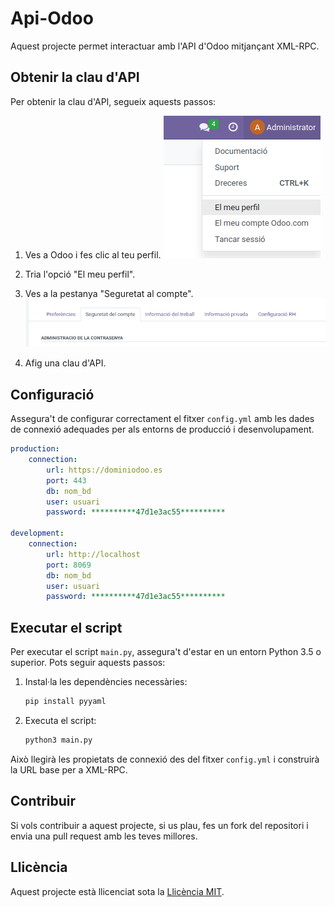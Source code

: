 # Api-Odoo

Aquest projecte permet interactuar amb l'API d'Odoo mitjançant XML-RPC.

## Obtenir la clau d'API

Per obtenir la clau d'API, segueix aquests passos:

1. Ves a Odoo i fes clic al teu perfil.
   ![El meu perfil](img/elmeuperfil.png)

2. Tria l'opció "El meu perfil".

3. Ves a la pestanya "Seguretat al compte".
   ![Seguretat](img/seguretat.png)

4. Afig una clau d'API.

## Configuració

Assegura't de configurar correctament el fitxer `config.yml` amb les dades de connexió adequades per als entorns de producció i desenvolupament.
```yaml
production:    
    connection:
        url: https://dominiodoo.es
        port: 443
        db: nom_bd
        user: usuari
        password: **********47d1e3ac55**********

development:    
    connection:
        url: http://localhost
        port: 8069
        db: nom_bd
        user: usuari
        password: **********47d1e3ac55**********
```

## Executar el script

Per executar el script `main.py`, assegura't d'estar en un entorn Python 3.5 o superior. Pots seguir aquests passos:

1. Instal·la les dependències necessàries:
   ```sh
   pip install pyyaml
   ```
2. Executa el script:
   ```sh
   python3 main.py
   ```

Això llegirà les propietats de connexió des del fitxer `config.yml` i construirà la URL base per a XML-RPC.

## Contribuir

Si vols contribuir a aquest projecte, si us plau, fes un fork del repositori i envia una pull request amb les teves millores.

## Llicència

Aquest projecte està llicenciat sota la [Llicència MIT](LICENSE).